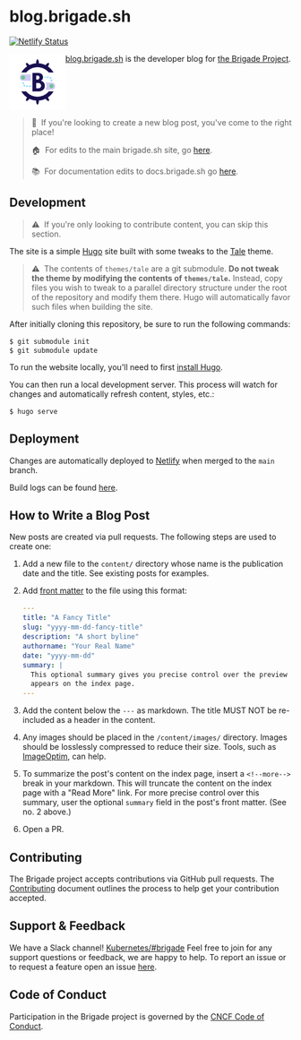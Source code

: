 # blog.brigade.sh

[![Netlify Status](https://api.netlify.com/api/v1/badges/5f160e82-9368-491b-9557-d75d09752787/deploy-status)](https://app.netlify.com/sites/blog-brigade-sh/deploys)

<img width="100" align="left" src="assets/img/favicon.png">

[blog.brigade.sh](https://blog.brigade.sh) is the developer blog for
[the Brigade Project](https://github.com/brigadecore/brigade).

<br clear="left"/>

> 📢&nbsp;&nbsp;If you're looking to create a new blog post, you've come to the right place!
>
> 🏠&nbsp;&nbsp;For edits to the main brigade.sh site, go [here](https://github.com/brigadecore/brigade-www).
>
> 📚&nbsp;&nbsp;For documentation edits to docs.brigade.sh go [here](https://github.com/brigadecore/brigade/tree/master/docs).

## Development

> ⚠️&nbsp;&nbsp;If you're only looking to contribute content, you can skip this
> section.

The site is a simple [Hugo](https://gohugo.io/) site built with some tweaks to
the [Tale](https://themes.gohugo.io/tale-hugo/) theme.

> ⚠️&nbsp;&nbsp;The contents of `themes/tale` are a git submodule. __Do not
> tweak the theme by modifying the contents of `themes/tale`.__ Instead, copy
> files you wish to tweak to a parallel directory structure under the root of
> the repository and modify them there. Hugo will automatically favor such files
> when building the site.

After initially cloning this repository, be sure to run the following commands:

```shell
$ git submodule init
$ git submodule update
```

To run the website locally, you'll need to first
[install Hugo](https://gohugo.io/getting-started/installing/).

You can then run a local development server. This process will watch for changes
and automatically refresh content, styles, etc.:

```shell
$ hugo serve
```

## Deployment

Changes are automatically deployed to
[Netlify](https://app.netlify.com/sites/blog-brigade-sh/deploys) when merged to
the `main` branch.

Build logs can be found
[here](https://app.netlify.com/sites/blog-brigade-sh/deploys).

## How to Write a Blog Post

New posts are created via pull requests. The following steps are used to create
one:

1. Add a new file to the `content/` directory whose name is the publication date
   and the title. See existing posts for
   examples.

1. Add [front matter](https://gohugo.io/content-management/front-matter/) to the
   file using this format:

   ```yaml
   ---
   title: "A Fancy Title"
   slug: "yyyy-mm-dd-fancy-title"
   description: "A short byline"
   authorname: "Your Real Name"
   date: "yyyy-mm-dd"
   summary: |
     This optional summary gives you precise control over the preview text that
     appears on the index page.
   ---
   ```

1. Add the content below the `---` as markdown. The title MUST NOT be
   re-included as a header in the content.

1. Any images should be placed in the `/content/images/` directory. Images
   should be losslessly compressed to reduce their size. Tools, such as
   [ImageOptim](https://imageoptim.com/), can help.

1. To summarize the post's content on the index page, insert a `<!--more-->`
   break in your markdown. This will truncate the content on the index page with
   a "Read More" link. For more precise control over this summary, user the
   optional `summary` field in the post's front matter. (See no. 2 above.)

1. Open a PR.

## Contributing

The Brigade project accepts contributions via GitHub pull requests. The
[Contributing](CONTRIBUTING.md) document outlines the process to help get your
contribution accepted.

## Support & Feedback

We have a Slack channel!
[Kubernetes/#brigade](https://slack.brigade.sh) Feel free to join for any
support questions or feedback, we are happy to help. To report an issue or to
request a feature open an issue
[here](https://github.com/brigadecore/blog/issues).

## Code of Conduct

Participation in the Brigade project is governed by the
[CNCF Code of Conduct](https://github.com/cncf/foundation/blob/master/code-of-conduct.md).
